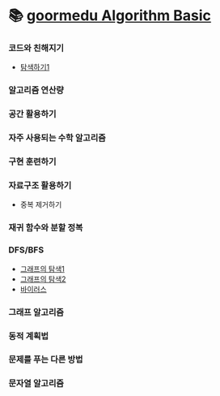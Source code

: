 
<h1>📚 <a href="https://edu.goorm.io/learn/lecture/554/%EC%95%8C%EA%B3%A0%EB%A6%AC%EC%A6%98-%EB%AC%B8%EC%A0%9C%ED%95%B4%EA%B2%B0%EA%B8%B0%EB%B2%95-%EC%9E%85%EB%AC%B8"> goormedu Algorithm Basic</a> </h1>

<h3> 코드와 친해지기 </h3>

<ul>
  <li><a href="https://github.com/wjdrbs96/goormedu_Algorithm/blob/master/CodeFun/Search1.java">탐색하기1</a></li>
</ul>

<h3> 알고리즘 연산량 </h3>

<h3> 공간 활용하기 </h3>

<h3> 자주 사용되는 수학 알고리즘 </h3>

<h3> 구현 훈련하기 </h3>

<h3> 자료구조 활용하기 </h3>

<ul>
  <li><a href="https://github.com/wjdrbs96/goormedu_Algorithm/blob/master/Data_Structure/Duplicate.java"></a>중복 제거하기</li>
</ul>

<h3> 재귀 함수와 분할 정복 </h3>

<h3> DFS/BFS</h3>

<ul>
  <li><a href="https://github.com/wjdrbs96/goormedu_Algorithm/blob/master/DFSBFS/GraphSearch1.java">그래프의 탐색1</a></li>
  <li><a href="https://github.com/wjdrbs96/goormedu_Algorithm/blob/master/DFSBFS/GraphSearch2.java">그래프의 탐색2</a></li>
  <li><a href="https://github.com/wjdrbs96/goormedu_Algorithm/blob/master/DFSBFS/Virus.java">바이러스</a></li>
</ul>

<h3> 그래프 알고리즘 </h3>

<h3> 동적 계획법 </h3>

<h3> 문제를 푸는 다른 방법 </h3>

<h3> 문자열 알고리즘  </h3>
